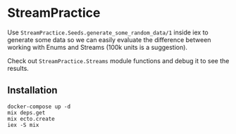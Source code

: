 # StreamPractice

Use `StreamPractice.Seeds.generate_some_random_data/1` inside iex to generate some data so we can
easily evaluate the difference between working with Enums and Streams (100k units is a suggestion).

Check out `StreamPractice.Streams` module functions and debug it to see the results.

## Installation

```
docker-compose up -d
mix deps.get
mix ecto.create
iex -S mix
```